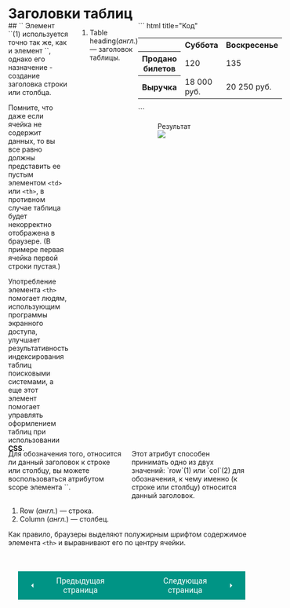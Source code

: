 # Заголовки таблиц

<div style="display:flex;margin-top:-20px;" markdown>
<div style="flex:1;margin-right:20px;width:40%;" class="annotate" markdown>
## `<th>`
Элемент `<th>`(1) используется точно так же, как и элемент `<td>`, однако его назначение - создание заголовка строки или столбца.

Помните, что даже если ячейка не содержит данных, то вы все равно должны представить ее пустым элементом `<td>` или `<th>`, в противном случае таблица будет некорректно отображена в браузере. (В примере первая ячейка первой строки пустая.)

Употребление элемента `<th>` помогает людям, использующим программы экранного доступа, улучшает результативность индексирования таблиц поисковыми системами, а еще этот элемент помогает управлять оформлением таблиц при использовании **CSS**.
</div>

1.  Table heading(*англ.*) — заголовок таблицы.

<div style="flex:1;width:60%;" markdown>
``` html title="Код"
<table>
    <tr>
        <th></th>
        <th scоpe="col">Суббота</th>
        <th scоpe="col">Bоскресенье</th>
    </tr>
    <tr>
        <th scоpе="row">Продано билетов</th>
        <td>120</td>
        <td>135</td>
    </tr>
    <tr>
        <th scope="row">Выручка</th>
        <td>18 000 руб.</td>
        <td>20 250 руб.</td>
    </tr>
</table>
```

<figure><figcaption>Результат</figcaption><img src="/sitetest/assets/images/tableheaders.png"></figure></div></div>

<div style="display:flex;margin-top:-20px;" class="annotate" markdown>
<div style="flex:1;margin-right:20px;width:40%;" markdown>
Для обозначения того, относится ли данный заголовок к строке или столбцу, вы можете воспользоваться атрибутом scope элемента `<th>`.
</div>
<div style="flex:1;margin-right:20px;width:40%;" markdown>
Этот атрибут способен принимать одно из двух значений: `row`(1) или `col`(2) для обозначения, к чему именно (к строке или столбцу) относится данный заголовок.
</div></div>

1.  Row (*англ.*) — строка.
2.  Column (*англ.*) — столбец.

Как правило, браузеры выделяют полужирным шрифтом содержимое элемента `<th>` и выравнивают его по центру ячейки.

<div style="display: flex; justify-content: space-between; padding: 20px; margin-top:30px;"><button class="custom-button" style="background-color: rgb(0, 148, 133); color: white; font-family: 'Roboto', sans-serif; border: none; cursor: pointer; padding: 10px 20px; font-size: 16px; display: flex; align-items: center;" onclick="window.location.href='/sitetest/html/tables/base'"><svg xmlns="http://www.w3.org/2000/svg" viewBox="0 0 24 24" style="fill: white; width: 20px; height: 20px;"><path d="M15 18l-6-6 6-6" /></svg><span style="margin: 0 10px;">Предыдущая страница</span></button><button class="custom-button" style="background-color: rgb(0, 148, 133); color: white; font-family: 'Roboto', sans-serif; border: none; cursor: pointer; padding: 10px 20px; font-size: 16px; display: flex; align-items: center;" onclick="window.location.href='/sitetest/html/tables/union'"><span style="margin: 0 10px;">Следующая страница</span><svg xmlns="http://www.w3.org/2000/svg" viewBox="0 0 24 24" style="fill: white; width: 20px; height: 20px;"><path d="M9 18l6-6-6-6" /></svg></button></div>
